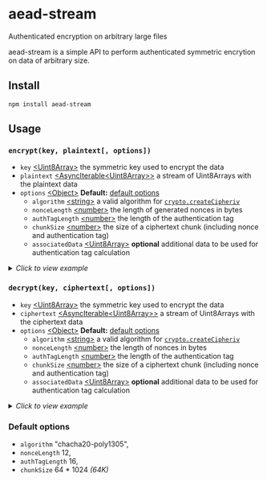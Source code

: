 # aead-stream

Authenticated encryption on arbitrary large files

aead-stream is a simple API to perform authenticated symmetric encrytion on data of arbitrary size.

## Install

```
npm install aead-stream
```

## Usage

### `encrypt(key, plaintext[, options])`

- `key` [\<Uint8Array\>](https://developer.mozilla.org/en-US/docs/Web/JavaScript/Reference/Global_Objects/Uint8Array) the symmetric key used to encrypt the data
- `plaintext` [\<AsyncIterable<Uint8Array\>\>](https://tc39.es/ecma262/#sec-asynciterable-interface) a stream of Uint8Arrays with the plaintext data
- `options` [\<Object\>](https://developer.mozilla.org/en-US/docs/Web/JavaScript/Reference/Global_Objects/Object) **Default:** [default options](#default-options)
  - `algorithm` [\<string\>](https://developer.mozilla.org/en-US/docs/Web/JavaScript/Data_structures#String_type) a valid algorithm for [`crypto.createCipheriv`](https://nodejs.org/docs/latest-v13.x/api/crypto.html#crypto_crypto_createcipheriv_algorithm_key_iv_options)
  - `nonceLength` [\<number\>](https://developer.mozilla.org/en-US/docs/Web/JavaScript/Data_structures#Number_type) the length of generated nonces in bytes
  - `authTagLength` [\<number\>](https://developer.mozilla.org/en-US/docs/Web/JavaScript/Data_structures#Number_type) the length of the authentication tag
  - `chunkSize` [\<number\>](https://developer.mozilla.org/en-US/docs/Web/JavaScript/Data_structures#Number_type) the size of a ciphertext chunk (including nonce and authentication tag)
  - `associatedData` [\<Uint8Array\>](https://developer.mozilla.org/en-US/docs/Web/JavaScript/Reference/Global_Objects/Uint8Array) **optional** additional data to be used for authentication tag calculation

<details>
<summary><i>Click to view example</i></summary>

```javascript
const { encrypt } = require("aead-stream");
const { createReadStream } = require("fs");

/**
 * @param {Uint8Array} key 256 bit key material
 * @param {string} filepath a file path
 */
async function encyptFile(key, filepath) {
  const readStream = createReadStream(filepath);

  for await (const encryptedChunk of encrypt(key, readStream)) {
    // store encryptedChunk - it is a Uint8Array with at most 64K size
  }
}
```

</details>

### `decrypt(key, ciphertext[, options])`

- `key` [\<Uint8Array\>](https://developer.mozilla.org/en-US/docs/Web/JavaScript/Reference/Global_Objects/Uint8Array) the symmetric key used to encrypt the data
- `ciphertext` [\<AsyncIterable<Uint8Array\>\>](https://tc39.es/ecma262/#sec-asynciterable-interface) a stream of Uint8Arrays with the ciphertext data
- `options` [\<Object\>](https://developer.mozilla.org/en-US/docs/Web/JavaScript/Reference/Global_Objects/Object) **Default:** [default options](#default-options)
  - `algorithm` [\<string\>](https://developer.mozilla.org/en-US/docs/Web/JavaScript/Data_structures#String_type) a valid algorithm for [`crypto.createCipheriv`](https://nodejs.org/docs/latest-v13.x/api/crypto.html#crypto_crypto_createcipheriv_algorithm_key_iv_options)
  - `nonceLength` [\<number\>](https://developer.mozilla.org/en-US/docs/Web/JavaScript/Data_structures#Number_type) the length of nonces in bytes
  - `authTagLength` [\<number\>](https://developer.mozilla.org/en-US/docs/Web/JavaScript/Data_structures#Number_type) the length of the authentication tag
  - `chunkSize` [\<number\>](https://developer.mozilla.org/en-US/docs/Web/JavaScript/Data_structures#Number_type) the size of a ciphertext chunk (including nonce and authentication tag)
  - `associatedData` [\<Uint8Array\>](https://developer.mozilla.org/en-US/docs/Web/JavaScript/Reference/Global_Objects/Uint8Array) **optional** additional data to be used for authentication tag calculation

<details>
<summary><i>Click to view example</i></summary>

```javascript
const { decrypt } = require("aead-stream");
const { createReadStream } = require("fs");

/**
 * @param {Uint8Array} key 256 bit key material
 * @param {string} filepath a file path to an encrypted file
 */
async function decyptFile(key, filepath) {
  const readStream = createReadStream(filepath);

  for await (const plain of decrypt(key, readStream)) {
    // process plain - a Uint8Array
  }
}
```

</details>

### Default options

- `algorithm` "chacha20-poly1305",
- `nonceLength` 12,
- `authTagLength` 16,
- `chunkSize` 64 \* 1024 _(64K)_
